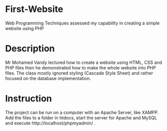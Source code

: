 # First-Website
Web Programming Techniques assessed my capability in creating a simple website using PHP
# Description 
Mr Mohamed Vandy lectured how to create a website using HTML, CSS and PHP files then he demonstrated how to make the whole website into PHP files. The class mostly ignored styling (Cascade Style Sheet) and rather focused on the database implementation.
# Instruction
The project can be run on a computer with an Apache Server, like XAMPP. Add the files to a folder in htdocs, start the server for Apache and MySQL and execute http://localhost/phpmyadmin/ .
